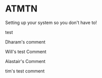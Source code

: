 # ATMTN

Setting up your system so you don't have to!

test

Dharam's comment

Will's test Comment

Alastair's Comment

tim's test comment



